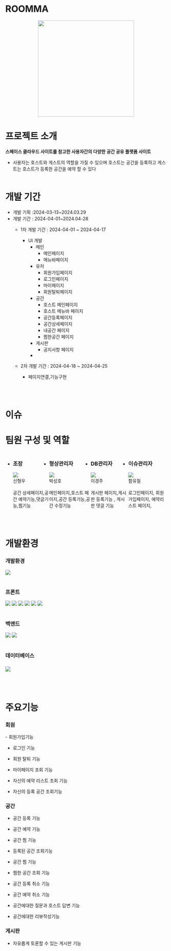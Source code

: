 # ROOMMA
<div align="center"><img style="width:300px; height:300px;" src="https://github.com/DrinkUpWater/semiProject/assets/86289260/223b5007-6f5a-432c-86aa-fe058a4345571"></div>


# 프로젝트 소개

**스페이스 클라우드 사이트를 참고한 사용자간의 다양한 공간 공유  플랫폼 사이트**
- 사용자는 호스트와 게스트의 역할을 가질 수 있으며 호스트는 공간을 등록하고 게스트는 호스트가 등록한 공간을 예약 할 수 있다
<br><br>

# 개발 기간
- 개발 기획 :2024-03-13~2024.03.29
- 개발 기간 : 2024-04-01~2024.04-28
    - 1차 개발 기간 : 2024-04-01 ~ 2024-04-17
        - UI 개발
            - 메인
                - 메인페이지
                - 메뉴바페이지
            - 유저
                - 회원가입페이지
                - 로그인페이지
                - 마이페이지
                - 회원탈퇴페이지
            - 공간
                - 호스트 메인페이지
                - 호스트 메뉴바 페이지
                - 공간등록페이지
                - 공간상세페이지
                - 내공간 페이지
                - 찜한공간 페이지
            - 게시판
                - 공지사항 페이지
            -


    - 2차 개발 기간 : 2024-04-18 ~ 2024-04-25
        - 페이지연결,기능구현

<br><br>


# 이슈
 


# 팀원 구성 및 역할

<div>
   <ul style="display:flex;  justify-content:space-between; ">
    <li>
        <h3>조장</h3>
        <div><img src="https://github.com/DrinkUpWater/semiProject/assets/86289260/c1b017a9-67e7-480c-9625-c2a3adc5e3a1"></div>
        <div>신형우</div><br>
        <div>공간 상세페이지,공간 예약기능,댓글기능,찜기능</div>
    </li><br>
    <li>
        <h3>형상관리자</h3>
        <div><img src="https://github.com/DrinkUpWater/semiProject/assets/86289260/f194d1d2-85af-4397-bc29-7eb8bb11dfd6"></div>
        <div>박성호</div><br>
        <div>메인페이지,호스트 페이지,공간 등록기능,공간 수정기능</div>
    </li><br>
    <li>
        <h3>DB관리자</h3>
        <div><img src="https://github.com/DrinkUpWater/semiProject/assets/86289260/4845e3ca-eae7-4eb8-bc44-2b927bb66b2a"></div>
        <div>이경주</div><br>
        <div>게시판 페이지,게시판 등록기능 , 게시판 댓글 기능</div>
    </li><br>
    <li>
        <h3>이슈관리자</h3>
        <div><img src="https://github.com/DrinkUpWater/semiProject/assets/86289260/bd97b5a0-81af-433e-b5e2-8a877b751e3b"></div>
        <div>함유철</div><br>
        <div>로그인페이지, 회원가입페이지, 예약리스트 페이지, </div>
    </li>
    </ul>
</div>
<br><br>


<div><h1>개발환경</h1></div>

<div>
    <h3>개발환경</h3>
    <img src="https://img.shields.io/badge/ECLIPSE-2C2255?style=for-the-badge&logo=ECLIPSE&logoColor=white">

</div>
<br>
<div> 

<h3>프론트</h3>
<img src="https://img.shields.io/badge/html5-E34F26?style=for-the-badge&logo=html5&logoColor=white">
<img src="https://img.shields.io/badge/JavaScript-F7DF1E?style=for-the-badge&logo=JavaScript&logoColor=white">
<img src="https://img.shields.io/badge/Css-1572B6?style=for-the-badge&logo=CSS3&logoColor=white">
<img src="https://img.shields.io/badge/JQUERY-0769AD?style=for-the-badge&logo=JQuery&logoColor=white">
<img src="https://img.shields.io/badge/Bootstrap-7952B3?style=for-the-badge&logo=Bootstrap&logoColor=white">
<img src="https://img.shields.io/badge/EJS-B4CA65?style=for-the-badge&logo=EJS&logoColor=white">
</div>

<br>
<div>

<h3>백앤드</h3>
<img src="https://img.shields.io/badge/JAVA-1071D3?style=for-the-badge&logo=JOPLIN&logoColor=white">
<img src="https://img.shields.io/badge/JSON-000000?style=for-the-badge&logo=JSON&logoColor=white">
</div>

<br>
<div>
    <h3>데이터베이스<h3>
    <img src="https://img.shields.io/badge/Oracle-F80000?style=for-the-badge&logo=Oracle&logoColor=white">
</div>
<br><br>
        
<div>
<h1>주요기능</h1>
<h3>회원</h1>
- 회원가입기능

- 로그인 기능

- 회원 탈퇴 기능

- 마이페이지 조회 기능

- 자신의 예약 리스트 조회 기능

- 자신의 등록 공간 조회기능
  
<h3>공간</h1>


- 공간 등록 기능

- 공간 예약 기능

- 공간 찜 기능

- 등록된 공간 조회기능

- 공간 찜 기능

- 찜한 공간 조회 기능

- 공간 등록 취소 기능

- 공간 예약 취소 기능

- 공간에대한 질문과 호스트 답변 기능

- 공간에대한 리뷰작성기능


<h3>게시판</h3>

- 자유롭게 토론할 수 있는 게시판 기능

</div>


<div>
    <img>

</div>




